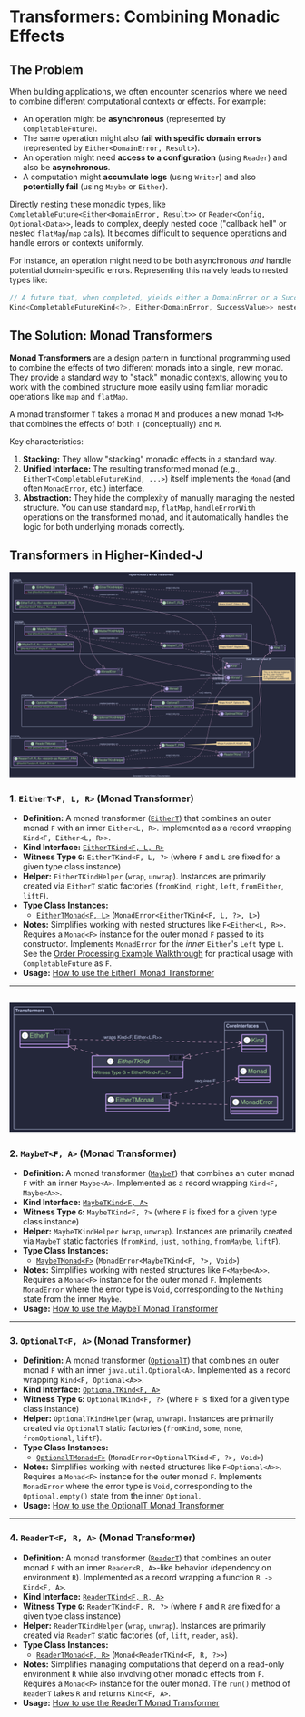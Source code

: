 # Transformers: Combining Monadic Effects

## The Problem

When building applications, we often encounter scenarios where we need to combine different computational contexts or effects. For example:

* An operation might be **asynchronous** (represented by `CompletableFuture`).
* The same operation might also **fail with specific domain errors** (represented by `Either<DomainError, Result>`).
* An operation might need **access to a configuration** (using `Reader`) and also be **asynchronous**.
* A computation might **accumulate logs** (using `Writer`) and also **potentially fail** (using `Maybe` or `Either`).

Directly nesting these monadic types, like `CompletableFuture<Either<DomainError, Result>>` or `Reader<Config, Optional<Data>>`, leads to complex, deeply nested code ("callback hell" or nested `flatMap`/`map` calls). It becomes difficult to sequence operations and handle errors or contexts uniformly.

For instance, an operation might need to be both asynchronous *and* handle potential domain-specific errors. Representing this naively leads to nested types like:

```java
// A future that, when completed, yields either a DomainError or a SuccessValue
Kind<CompletableFutureKind<?>, Either<DomainError, SuccessValue>> nestedResult;
```

## The Solution: Monad Transformers

**Monad Transformers** are a design pattern in functional programming used to combine the effects of two different monads into a single, new monad. They provide a standard way to "stack" monadic contexts, allowing you to work with the combined structure more easily using familiar monadic operations like `map` and `flatMap`.

A monad transformer `T` takes a monad `M` and produces a new monad `T<M>` that combines the effects of both `T` (conceptually) and `M`.

Key characteristics:

1. **Stacking:** They allow "stacking" monadic effects in a standard way.
2. **Unified Interface:** The resulting transformed monad (e.g., `EitherT<CompletableFutureKind, ...>`) itself implements the `Monad` (and often `MonadError`, etc.) interface.
3. **Abstraction:** They hide the complexity of manually managing the nested structure. You can use standard `map`, `flatMap`, `handleErrorWith` operations on the transformed monad, and it automatically handles the logic for both underlying monads correctly.


## Transformers in Higher-Kinded-J

![supported_transformers.svg](images/puml/supported_transformers.svg)


### 1. `EitherT<F, L, R>` (Monad Transformer)

* **Definition:** A monad transformer ([`EitherT`](https://github.com/higher-kinded-j/higher-kinded-j/tree/main/src/main/java/org/higherkindedj/hkt/trans/either_t/EitherT.java)) that combines an outer monad `F` with an inner `Either<L, R>`. Implemented as a record wrapping `Kind<F, Either<L, R>>`.
* **Kind Interface:** [`EitherTKind<F, L, R>`](https://github.com/higher-kinded-j/higher-kinded-j/tree/main/src/main/java/org/higherkindedj/hkt/trans/either_t/EitherTKind.java)
* **Witness Type `G`:** `EitherTKind<F, L, ?>` (where `F` and `L` are fixed for a given type class instance)
* **Helper:** `EitherTKindHelper` (`wrap`, `unwrap`). Instances are primarily created via `EitherT` static factories (`fromKind`, `right`, `left`, `fromEither`, `liftF`).
* **Type Class Instances:**
    * [`EitherTMonad<F, L>`](https://github.com/higher-kinded-j/higher-kinded-j/tree/main/src/main/java/org/higherkindedj/hkt/trans/either_t/EitherTMonad.java) (`MonadError<EitherTKind<F, L, ?>, L>`)
* **Notes:** Simplifies working with nested structures like `F<Either<L, R>>`. Requires a `Monad<F>` instance for the outer monad `F` passed to its constructor. Implements `MonadError` for the *inner* `Either`'s `Left` type `L`. See the [Order Processing Example Walkthrough](./order-walkthrough.md) for practical usage with `CompletableFuture` as `F`.
* **Usage:** [How to use the EitherT Monad Transformer](./eithert_transformer.md)

---
![transformers.svg](./images/puml/transformers.svg)
---

### 2. `MaybeT<F, A>` (Monad Transformer)

* **Definition:** A monad transformer ([`MaybeT`](https://github.com/higher-kinded-j/higher-kinded-j/tree/main/src/main/java/org/higherkindedj/hkt/trans/maybe_t/MaybeT.java)) that combines an outer monad `F` with an inner `Maybe<A>`. Implemented as a record wrapping `Kind<F, Maybe<A>>`.
* **Kind Interface:** [`MaybeTKind<F, A>`](https://github.com/higher-kinded-j/higher-kinded-j/tree/main/src/main/java/org/higherkindedj/hkt/trans/maybe_t/MaybeTKind.java)
* **Witness Type `G`:** `MaybeTKind<F, ?>` (where `F` is fixed for a given type class instance)
* **Helper:** `MaybeTKindHelper` (`wrap`, `unwrap`). Instances are primarily created via `MaybeT` static factories (`fromKind`, `just`, `nothing`, `fromMaybe`, `liftF`).
* **Type Class Instances:**
    * [`MaybeTMonad<F>`](https://github.com/higher-kinded-j/higher-kinded-j/tree/main/src/main/java/org/higherkindedj/hkt/trans/maybe_t/MaybeTMonad.java) (`MonadError<MaybeTKind<F, ?>, Void>`)
* **Notes:** Simplifies working with nested structures like `F<Maybe<A>>`. Requires a `Monad<F>` instance for the outer monad `F`. Implements `MonadError` where the error type is `Void`, corresponding to the `Nothing` state from the inner `Maybe`.
* **Usage:** [How to use the MaybeT Monad Transformer](./maybet_transformer.md)

---

### 3. `OptionalT<F, A>` (Monad Transformer)

* **Definition:** A monad transformer ([`OptionalT`](https://github.com/higher-kinded-j/higher-kinded-j/tree/main/src/main/java/org/higherkindedj/hkt/trans/optional_t/OptionalT.java)) that combines an outer monad `F` with an inner `java.util.Optional<A>`. Implemented as a record wrapping `Kind<F, Optional<A>>`.
* **Kind Interface:** [`OptionalTKind<F, A>`](https://github.com/higher-kinded-j/higher-kinded-j/tree/main/src/main/java/org/higherkindedj/hkt/trans/optional_t/OptionalTKind.java)
* **Witness Type `G`:** `OptionalTKind<F, ?>` (where `F` is fixed for a given type class instance)
* **Helper:** `OptionalTKindHelper` (`wrap`, `unwrap`). Instances are primarily created via `OptionalT` static factories (`fromKind`, `some`, `none`, `fromOptional`, `liftF`).
* **Type Class Instances:**
    * [`OptionalTMonad<F>`](https://github.com/higher-kinded-j/higher-kinded-j/tree/main/src/main/java/org/higherkindedj/hkt/trans/optional_t/OptionalTMonad.java) (`MonadError<OptionalTKind<F, ?>, Void>`)
* **Notes:** Simplifies working with nested structures like `F<Optional<A>>`. Requires a `Monad<F>` instance for the outer monad `F`. Implements `MonadError` where the error type is `Void`, corresponding to the `Optional.empty()` state from the inner `Optional`.
* **Usage:** [How to use the OptionalT Monad Transformer](./optionalt_transformer.md)

---

### 4. `ReaderT<F, R, A>` (Monad Transformer)

* **Definition:** A monad transformer ([`ReaderT`](https://github.com/higher-kinded-j/higher-kinded-j/tree/main/src/main/java/org/higherkindedj/hkt/trans/reader_t/ReaderT.java)) that combines an outer monad `F` with an inner `Reader<R, A>`-like behavior (dependency on environment `R`). Implemented as a record wrapping a function `R -> Kind<F, A>`.
* **Kind Interface:** [`ReaderTKind<F, R, A>`](https://github.com/higher-kinded-j/higher-kinded-j/tree/main/src/main/java/org/higherkindedj/hkt/trans/reader_t/ReaderTKind.java)
* **Witness Type `G`:** `ReaderTKind<F, R, ?>` (where `F` and `R` are fixed for a given type class instance)
* **Helper:** `ReaderTKindHelper` (`wrap`, `unwrap`). Instances are primarily created via `ReaderT` static factories (`of`, `lift`, `reader`, `ask`).
* **Type Class Instances:**
    * [`ReaderTMonad<F, R>`](https://github.com/higher-kinded-j/higher-kinded-j/tree/main/src/main/java/org/higherkindedj/hkt/trans/reader_t/ReaderTMonad.java) (`Monad<ReaderTKind<F, R, ?>>`)
* **Notes:** Simplifies managing computations that depend on a read-only environment `R` while also involving other monadic effects from `F`. Requires a `Monad<F>` instance for the outer monad. The `run()` method of `ReaderT` takes `R` and returns `Kind<F, A>`.
* **Usage:** [How to use the ReaderT Monad Transformer](./readert_transformer.md)
